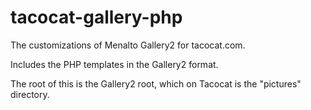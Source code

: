 tacocat-gallery-php
===================

The customizations of Menalto Gallery2 for tacocat.com.

Includes the PHP templates in the Gallery2 format.

The root of this is the Gallery2 root, which on Tacocat is the "pictures" directory.
